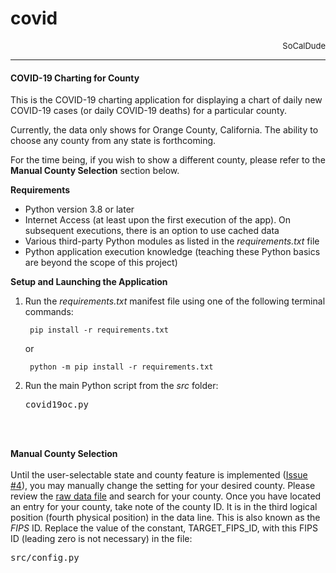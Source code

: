 # covid
<div style="text-align: right;font-size: small">SoCalDude</div>  

---  
#### COVID-19 Charting for County

This is the COVID-19 charting application for displaying a chart of daily new COVID-19 cases (or daily COVID-19 deaths) for a particular county.

Currently, the data only shows for Orange County, California. The ability to choose any county from any state is forthcoming.

For the time being, if you wish to show a different county, please refer to the **Manual County Selection** section below. 

**Requirements**

- Python version 3.8 or later
- Internet Access (at least upon the first execution of the app). On subsequent executions, there is an option to use cached data
- Various third-party Python modules as listed in the _requirements.txt_ file
- Python application execution knowledge (teaching these Python basics are beyond the scope of this project)

**Setup and Launching the Application**

1. Run the _requirements.txt_ manifest file using one of the following terminal commands:

		pip install -r requirements.txt

	or

		python -m pip install -r requirements.txt
2. Run the main Python script from the _src_ folder:
    <br><pre>covid19oc.py</pre>
<br><br>

**Manual County Selection**
<br><br>
Until the user-selectable state and county feature is implemented ([<ins>Issue #4</ins>](https://github.com/SoCalDude/covid/issues/4)), you may manually change the setting for your desired county. Please review the [<ins>raw data file</ins>](https://raw.githubusercontent.com/nytimes/covid-19-data/master/us-counties.csv) and search for your county. Once you have located an entry for your county, take note of the county ID. It is in the third logical position (fourth physical position) in the data line. This is also known as the _FIPS_ ID. Replace the value of the constant, TARGET_FIPS_ID, with this FIPS ID (leading zero is not necessary) in the file: <pre>src/config.py</pre>
